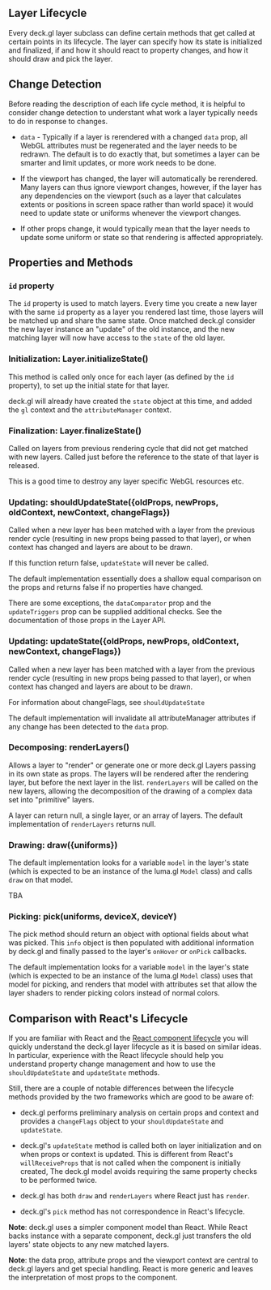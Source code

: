 ## Layer Lifecycle

Every deck.gl layer subclass can define certain methods that get called
at certain points in its lifecycle. The layer can specify how its state
is initialized and finalized, if and how it should react to property changes,
and how it should draw and pick the layer.


## Change Detection

Before reading the description of each life cycle method, it is helpful
to consider change detection to understant what work a layer typically
needs to do in response to changes.

* `data` - Typically if a layer is rerendered with a changed `data` prop,
  all WebGL attributes must be regenerated and the layer needs to be redrawn.
  The default is to do exactly that, but sometimes a layer can be smarter
  and limit updates, or more work needs to be done.

* If the viewport has changed, the layer will automatically be rerendered.
  Many layers can thus ignore viewport changes, however, if the layer has
  any dependencies on the viewport (such as a layer
  that calculates extents or positions in screen space rather than world space)
  it would need to update state or uniforms whenever the viewport changes.

* If other props change, it would typically mean that the layer needs to
  update some uniform or state so that rendering is affected appropriately.


## Properties and Methods

### `id` property

The `id` property is used to match layers. Every time you create a new layer
with the same `id` property as a layer you rendered last time,
those layers will be matched up and share the same state. Once matched
deck.gl consider the new layer instance an "update" of the old instance, and
the new matching layer will now have access to the `state` of the old layer.


### Initialization: Layer.initializeState()

This method is called only once for each layer (as defined by the `id`
property), to set up the initial state for that layer.

deck.gl will already have created the `state` object at this time, and
added the `gl` context and the `attributeManager` context.


### Finalization: Layer.finalizeState()

Called on layers from previous rendering cycle that did not get matched
with new layers. Called just before the reference to the state of that layer
is released.

This is a good time to destroy any layer specific WebGL resources etc.


### Updating: shouldUpdateState({oldProps, newProps, oldContext, newContext, changeFlags})

Called when a new layer has been matched with a layer from the previous
render cycle (resulting in new props being passed to that layer),
or when context has changed and layers are about to be drawn.

If this function return false, `updateState` will never be called.

The default implementation essentially does a shallow equal comparison
on the props and returns false if no properties have changed.

There are some exceptions, the `dataComparator` prop and the `updateTriggers`
prop can be supplied additional checks. See the documentation of those
props in the Layer API.


### Updating: updateState({oldProps, newProps, oldContext, newContext, changeFlags})

Called when a new layer has been matched with a layer from the previous
render cycle (resulting in new props being passed to that layer),
or when context has changed and layers are about to be drawn.

For information about changeFlags, see `shouldUpdateState`

The default implementation will invalidate all attributeManager attributes
if any change has been detected to the `data` prop.


### Decomposing: renderLayers()

Allows a layer to "render" or generate one or more deck.gl Layers
passing in its own state as props.
The layers will be rendered after the rendering layer, but before the next
layer in the list. `renderLayers` will be called on the new layers,
allowing the decomposition of the drawing of a complex data set
into "primitive" layers.

A layer can return null, a single layer, or an array of layers. The default
implementation of `renderLayers` returns null.


### Drawing: draw({uniforms})

The default implementation looks for a variable `model` in the layer's
state (which is expected to be an instance of the luma.gl `Model` class)
and calls `draw` on that model.

TBA


### Picking: pick(uniforms, deviceX, deviceY)

The pick method should return an object with optional fields about
what was picked. This `info` object is then populated with additional
information by deck.gl and finally passed to the layer's `onHover` or
`onPick` callbacks.

The default implementation looks for a variable `model` in the layer's
state (which is expected to be an instance of the luma.gl `Model` class)
uses that model for picking, and renders that model with attributes set
that allow the layer shaders to render picking colors instead of normal
colors.


## Comparison with React's Lifecycle

If you are familiar with React and the
[React component lifecycle](https://facebook.github.io/react/docs/component-specs.html)
you will quickly understand the deck.gl layer lifecycle as it is based on
similar ideas. In particular, experience with the React lifecycle should help
you understand property change management and how to use the
`shouldUpdateState` and `updateState` methods.

Still, there are a couple of notable differences between the lifecycle
methods provided by the two frameworks which are good to be aware of:

- deck.gl performs preliminary analysis on certain props and context and
  provides a `changeFlags` object to your `shouldUpdateState` and
  `updateState`.

- deck.gl's `updateState` method is called both on layer initialization and
  on when props or context is updated. This is different from React's
  `willReceiveProps` that is not called when the component is initially created,
  The deck.gl model avoids requiring the same property checks to be performed
  twice.

- deck.gl has both `draw` and `renderLayers` where React just has `render`.

- deck.gl's `pick` method has not correspondence in React's lifecycle.

**Note**: deck.gl uses a simpler component model than React.
  While React backs instance with a separate component, deck.gl just transfers
  the old layers' state objects to any new matched layers.

**Note**: the data prop, attribute props and the viewport context are
  central to deck.gl layers and get special handling. React is more generic
  and leaves the interpretation of most props to the component.
